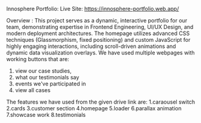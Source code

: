 Innosphere Portfolio:
Live Site: https://innosphere-portfolio.web.app/

Overview :
This project serves as a dynamic, interactive portfolio for our team, demonstrating expertise in Frontend Engineering, UI/UX Design, and modern deployment architectures.
The homepage utilizes advanced CSS techniques (Glassmorphism, fixed positioning) and custom JavaScript for highly engaging interactions, including scroll-driven animations and dynamic data visualization overlays.
We have used multiple webpages with working buttons that are:
1. view our case studies,
2. what our testimonials say
3. events we've participated in
4. view all cases


The features we have used from the given drive link are:
1.caraousel switch
2.cards
3.customer section
4.homepage
5.loader
6.parallax animation
7.showcase work
8.testimonials



